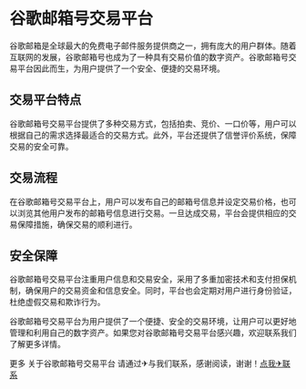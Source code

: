 # 谷歌邮箱号交易平台

谷歌邮箱是全球最大的免费电子邮件服务提供商之一，拥有庞大的用户群体。随着互联网的发展，谷歌邮箱号也成为了一种具有交易价值的数字资产。谷歌邮箱号交易平台因此而生，为用户提供了一个安全、便捷的交易环境。

## 交易平台特点

谷歌邮箱号交易平台提供了多种交易方式，包括拍卖、竞价、一口价等，用户可以根据自己的需求选择最适合的交易方式。此外，平台还提供了信誉评价系统，保障交易的安全可靠。

## 交易流程

在谷歌邮箱号交易平台上，用户可以发布自己的邮箱号信息并设定交易价格，也可以浏览其他用户发布的邮箱号信息进行交易。一旦达成交易，平台会提供相应的交易保障措施，确保交易的顺利进行。

## 安全保障

谷歌邮箱号交易平台注重用户信息和交易安全，采用了多重加密技术和支付担保机制，确保用户的交易资金和信息安全。同时，平台也会定期对用户进行身份验证，杜绝虚假交易和欺诈行为。

谷歌邮箱号交易平台为用户提供了一个便捷、安全的交易环境，让用户可以更好地管理和利用自己的数字资产。如果您对谷歌邮箱号交易平台感兴趣，欢迎联系我们了解更多详情。

更多 关于谷歌邮箱号交易平台 请通过✈与我们联系，感谢阅读，谢谢！[点我✈联系](https://a.k02.cc)